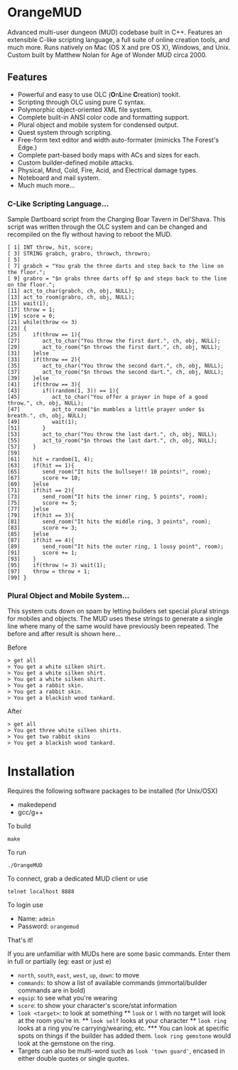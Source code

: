 # OrangeMUD
Advanced multi-user dungeon (MUD) codebase built in C++. Features an extensible C-like scripting language, a full suite of online creation tools, and much more. Runs natively on Mac (OS X and pre OS X), Windows, and Unix. Custom built by Matthew Nolan for Age of Wonder MUD circa 2000.

## Features 

* Powerful and easy to use OLC (**O**n**L**ine **C**reation) tookit.
* Scripting through OLC using pure C syntax.
* Polymorphic object-oriented XML file system.
* Complete built-in ANSI color code and formatting support.
* Plural object and mobile system for condensed output.
* Quest system through scripting.
* Free-form text editor and width auto-formater (mimicks The Forest's Edge.)
* Complete part-based body maps with ACs and sizes for each.
* Custom builder-defined mobile attacks.
* Physical, Mind, Cold, Fire, Acid, and Electrical damage types.
* Noteboard and mail system.
* Much much more...


### C-Like Scripting Language...
Sample Dartboard script from the Charging Boar Tavern in Del'Shava. This script was written through the OLC system and can be changed and recompiled on the fly without having to reboot the MUD.

```
[ 1] INT throw, hit, score;
[ 3] STRING grabch, grabro, throwch, throwro;
[ 5] 
[ 7] grabch = "You grab the three darts and step back to the line on the floor.";
[ 9] grabro = "$n grabs three darts off $p and steps back to the line on the floor.";
[11] act_to_char(grabch, ch, obj, NULL);
[13] act_to_room(grabro, ch, obj, NULL);
[15] wait(1);
[17] throw = 1;
[19] score = 0;
[21] while(throw <= 3)
[23] {
[25]    if(throw == 1){
[27]       act_to_char("You throw the first dart.", ch, obj, NULL);
[29]       act_to_room("$n throws the first dart.", ch, obj, NULL);
[31]    }else
[33]    if(throw == 2){
[35]       act_to_char("You throw the second dart.", ch, obj, NULL);
[37]       act_to_room("$n throws the second dart.", ch, obj, NULL);
[39]    }else
[41]    if(throw == 3){
[43]       if((random(1, 3)) == 1){
[45]          act_to_char("You offer a prayer in hope of a good throw.", ch, obj, NULL);
[47]          act_to_room("$n mumbles a little prayer under $s breath.", ch, obj, NULL);
[49]          wait(1);
[51]       }
[53]       act_to_char("You throw the last dart.", ch, obj, NULL);
[55]       act_to_room("$n throws the last dart.", ch, obj, NULL);
[57]    }
[59] 
[61]    hit = random(1, 4);
[63]    if(hit == 1){
[65]       send_room("It hits the bullseye!! 10 points!", room);
[67]       score += 10;
[69]    }else
[71]    if(hit == 2){
[73]       send_room("It hits the inner ring, 5 points", room);
[75]       score += 5;
[77]    }else
[79]    if(hit == 3){
[81]       send_room("It hits the middle ring, 3 points", room);
[83]       score += 3;
[85]    }else
[87]    if(hit == 4){
[89]       send_room("It hits the outer ring, 1 lousy point", room);
[91]       score += 1;
[93]    }
[95]    if(throw != 3) wait(1);
[97]    throw = throw + 1;
[99] }
```

### Plural Object and Mobile System...
This system cuts down on spam by letting builders set special plural strings for mobiles and objects. The MUD uses these strings to generate a single line where many of the same would have previously been repeated. The before and after result is shown here...

Before
```
> get all
> You get a white silken shirt.
> You get a white silken shirt.
> You get a white silken shirt.
> You get a rabbit skin.
> You get a rabbit skin.
> You get a blackish wood tankard.
```

After
```
> get all
> You get three white silken shirts.
> You get two rabbit skins
> You get a blackish wood tankard.
```

# Installation

Requires the following software packages to be installed (for Unix/OSX)
* makedepend
* gcc/g++

To build
```
make
```

To run
```
./OrangeMUD
```

To connect, grab a dedicated MUD client or use
```
telnet localhost 8888
```

To login use
* Name: `admin`
* Password: `orangemud`

That's it! 

If you are unfamiliar with MUDs here are some basic commands. Enter them in full or partially (eg: east or just e)
* `north`, `south`, `east`, `west`, `up`, `down`: to move
* `commands`: to show a list of available commands (immortal/builder commands are in bold)
* `equip`: to see what you're wearing
* `score`: to show your character's score/stat information
* `look <target>`: to look at something
** `look` or `l` with no target will look at the room you're in.
** `look self` looks at your character
** `look ring` looks at a ring you're carrying/wearing, etc. 
*** You can look at specific spots on things if the builder has added them. `look ring gemstone` would look at the gemstone on the ring. 
* Targets can also be multi-word such as `look 'town guard'`, encased in either double quotes or single quotes.
